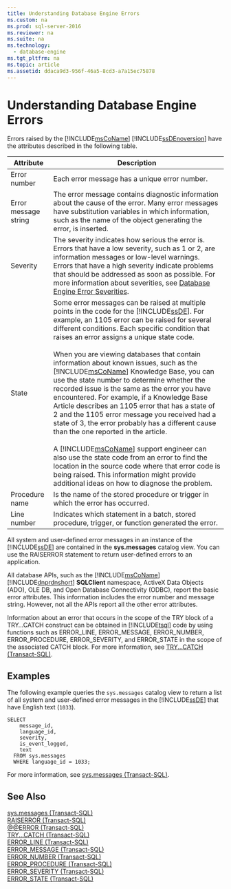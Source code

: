 ```yaml
---
title: Understanding Database Engine Errors
ms.custom: na
ms.prod: sql-server-2016
ms.reviewer: na
ms.suite: na
ms.technology: 
  - database-engine
ms.tgt_pltfrm: na
ms.topic: article
ms.assetid: ddaca9d3-956f-46a5-8cd3-a7a15ec75878
---
```

# Understanding Database Engine Errors
  Errors raised by the [!INCLUDE[msCoName](../../Topics/TopicNameContainA/includes/msCoName_md.md)] [!INCLUDE[ssDEnoversion](../../Topics/TopicNameContainA/includes/ssDEnoversion_md.md)] have the attributes described in the following table.  
  
|Attribute|Description|  
|---------------|-----------------|  
|Error number|Each error message has a unique error number.|  
|Error message string|The error message contains diagnostic information about the cause of the error. Many error messages have substitution variables in which information, such as the name of the object generating the error, is inserted.|  
|Severity|The severity indicates how serious the error is. Errors that have a low severity, such as 1 or 2, are information messages or low-level warnings. Errors that have a high severity indicate problems that should be addressed as soon as possible. For more information about severities, see [Database Engine Error Severities](../../Topics/TopicNameNotContainA/Database-Engine-Error-Severities.md).|  
|State|Some error messages can be raised at multiple points in the code for the [!INCLUDE[ssDE](../../Topics/TopicNameContainA/includes/ssDE_md.md)]. For example, an 1105 error can be raised for several different conditions. Each specific condition that raises an error assigns a unique state code.<br /><br /> When you are viewing databases that contain information about known issues, such as the [!INCLUDE[msCoName](../../Topics/TopicNameContainA/includes/msCoName_md.md)] Knowledge Base, you can use the state number to determine whether the recorded issue is the same as the error you have encountered. For example, if a Knowledge Base Article describes an 1105 error that has a state of 2 and the 1105 error message you received had a state of 3, the error probably has a different cause than the one reported in the article.<br /><br /> A [!INCLUDE[msCoName](../../Topics/TopicNameContainA/includes/msCoName_md.md)] support engineer can also use the state code from an error to find the location in the source code where that error code is being raised. This information might provide additional ideas on how to diagnose the problem.|  
|Procedure name|Is the name of the stored procedure or trigger in which the error has occurred.|  
|Line number|Indicates which statement in a batch, stored procedure, trigger, or function generated the error.|  
  
 All system and user-defined error messages in an instance of the [!INCLUDE[ssDE](../../Topics/TopicNameContainA/includes/ssDE_md.md)] are contained in the **sys.messages** catalog view. You can use the RAISERROR statement to return user-defined errors to an application.  
  
 All database APIs, such as the [!INCLUDE[msCoName](../../Topics/TopicNameContainA/includes/msCoName_md.md)] [!INCLUDE[dnprdnshort](../../Topics/TopicNameContainA/includes/dnprdnshort_md.md)] **SQLClient** namespace, ActiveX Data Objects (ADO), OLE DB, and Open Database Connectivity (ODBC), report the basic error attributes. This information includes the error number and message string. However, not all the APIs report all the other error attributes.  
  
 Information about an error that occurs in the scope of the TRY block of a TRY…CATCH construct can be obtained in [!INCLUDE[tsql](../../Topics/TopicNameContainA/includes/tsql_md.md)] code by using functions such as ERROR_LINE, ERROR_MESSAGE, ERROR_NUMBER, ERROR_PROCEDURE, ERROR_SEVERITY, and ERROR_STATE in the scope of the associated CATCH block. For more information, see [TRY...CATCH &#40;Transact-SQL&#41;](../Topic/TRY...CATCH%20\(Transact-SQL\).md).  
  
## Examples  
 The following example queries the `sys.messages` catalog view to return a list of all system and user-defined error messages in the [!INCLUDE[ssDE](../../Topics/TopicNameContainA/includes/ssDE_md.md)] that have English text (`1033`).  
  
```  
SELECT  
    message_id,  
    language_id,  
    severity,  
    is_event_logged,  
    text  
  FROM sys.messages  
  WHERE language_id = 1033;  
```  
  
 For more information, see [sys.messages &#40;Transact-SQL&#41;](../Topic/sys.messages%20\(Transact-SQL\).md).  
  
## See Also  
 [sys.messages &#40;Transact-SQL&#41;](../Topic/sys.messages%20\(Transact-SQL\).md)   
 [RAISERROR &#40;Transact-SQL&#41;](../Topic/RAISERROR%20\(Transact-SQL\).md)   
 [@@ERROR &#40;Transact-SQL&#41;](../Topic/@@ERROR%20\(Transact-SQL\).md)   
 [TRY...CATCH &#40;Transact-SQL&#41;](../Topic/TRY...CATCH%20\(Transact-SQL\).md)   
 [ERROR_LINE &#40;Transact-SQL&#41;](../Topic/ERROR_LINE%20\(Transact-SQL\).md)   
 [ERROR_MESSAGE &#40;Transact-SQL&#41;](../Topic/ERROR_MESSAGE%20\(Transact-SQL\).md)   
 [ERROR_NUMBER &#40;Transact-SQL&#41;](../Topic/ERROR_NUMBER%20\(Transact-SQL\).md)   
 [ERROR_PROCEDURE &#40;Transact-SQL&#41;](../Topic/ERROR_PROCEDURE%20\(Transact-SQL\).md)   
 [ERROR_SEVERITY &#40;Transact-SQL&#41;](../Topic/ERROR_SEVERITY%20\(Transact-SQL\).md)   
 [ERROR_STATE &#40;Transact-SQL&#41;](../Topic/ERROR_STATE%20\(Transact-SQL\).md)  
  
  